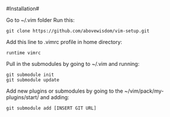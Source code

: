 #Installation#

Go to ~/.vim folder Run this: 
```
git clone https://github.com/abovewisdom/vim-setup.git
```
Add this line to .vimrc profile in home directory: 
```
runtime vimrc
```
Pull in the submodules by going to ~/.vim and running: 
```
git submodule init
git submodule update
```
Add new plugins or submodules by going to the ~/vim/pack/my-plugins/start/ and adding:
```
git submodule add [INSERT GIT URL]
```
